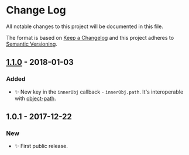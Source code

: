 # Change Log
All notable changes to this project will be documented in this file.

The format is based on [Keep a Changelog](http://keepachangelog.com/)
and this project adheres to [Semantic Versioning](http://semver.org/).

## [1.1.0] - 2018-01-03
### Added
- ✨ New key in the `innerObj` callback - `innerObj.path`. It's interoperable with [object-path](https://www.npmjs.com/package/object-path).

## 1.0.1 - 2017-12-22
### New
- ✨ First public release.

[1.1.0]: https://github.com/codsen/ast-monkey-traverse/compare/v1.0.1...v1.1.0
